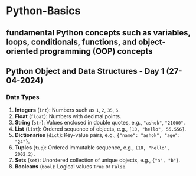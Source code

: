 # Python-Basics

## fundamental Python concepts such as variables, loops, conditionals, functions, and object-oriented programming (OOP) concepts

## Python Object and Data Structures - Day 1 (27-04-2024)

### Data Types

1. **Integers** (`int`): Numbers such as `1`, `2`, `35`, `6`.
2. **Float** (`float`): Numbers with decimal points.
3. **String** (`str`): Values enclosed in double quotes, e.g., `"ashok"`, `"21000"`.
4. **List** (`list`): Ordered sequence of objects, e.g., `[10, "hello", 55.556]`.
5. **Dictionaries** (`dict`): Key-value pairs, e.g., `{"name": "ashok", "age": "24"}`.
6. **Tuples** (`tup`): Ordered immutable sequence, e.g., `(10, "hello", 2002.2)`.
7. **Sets** (`set`): Unordered collection of unique objects, e.g., `{"a", "b"}`.
8. **Booleans** (`bool`): Logical values `True` or `False`.
